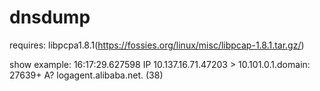 # dnsdump
requires:
libpcpa1.8.1(https://fossies.org/linux/misc/libpcap-1.8.1.tar.gz/)

show example:
16:17:29.627598 IP 10.137.16.71.47203 > 10.101.0.1.domain: 27639+ A? logagent.alibaba.net. (38)

